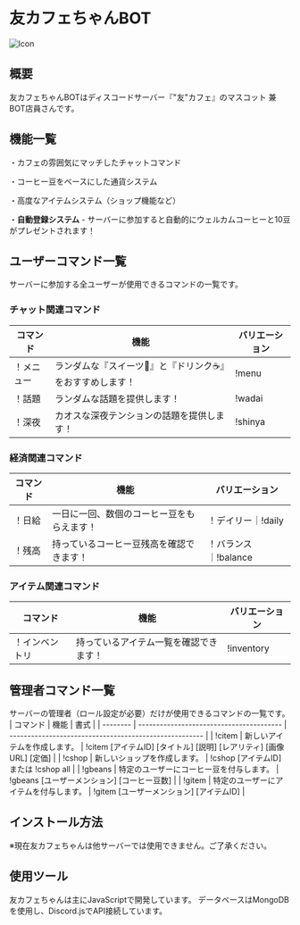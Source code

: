 # 友カフェちゃんBOT
![Icon](https://i.imgur.com/Sq5nZnS.jpeg)

## 概要
友カフェちゃんBOTはディスコードサーバー『"友"カフェ』のマスコット 兼 BOT店員さんです。

## 機能一覧
・カフェの雰囲気にマッチしたチャットコマンド

・コーヒー豆をベースにした通貨システム

・高度なアイテムシステム（ショップ機能など）

・**自動登録システム** - サーバーに参加すると自動的にウェルカムコーヒーと10豆がプレゼントされます！

## ユーザーコマンド一覧
サーバーに参加する全ユーザーが使用できるコマンドの一覧です。

### チャット関連コマンド
| コマンド       | 機能                                                         | バリエーション       | 
| -------------- | ------------------------------------------------------------ | -------------------- | 
| ！メニュー     | ランダムな『スイーツ🍰』と『ドリンク☕』をおすすめします！ | !menu                | 
| ！話題         | ランダムな話題を提供します！                                 | !wadai               | 
| ！深夜         | カオスな深夜テンションの話題を提供します！                   | !shinya              | 


### 経済関連コマンド
| コマンド       | 機能                                                         | バリエーション       | 
| -------------- | ------------------------------------------------------------ | -------------------- | 
| ！日給         | 一日に一回、数個のコーヒー豆をもらえます！                   | ！デイリー｜!daily   | 
| ！残高         | 持っているコーヒー豆残高を確認できます！                     | ！バランス｜!balance | 


### アイテム関連コマンド
| コマンド       | 機能                                                         | バリエーション       | 
| -------------- | ------------------------------------------------------------ | -------------------- | 
| ！インベントリ | 持っているアイテム一覧を確認できます！                       | !inventory           | 



## 管理者コマンド一覧
サーバーの管理者（ロール設定が必要）だけが使用できるコマンドの一覧です。
| コマンド | 機能                                     | 書式                                                   | 
| -------- | ---------------------------------------- | ------------------------------------------------------ | 
| !citem   | 新しいアイテムを作成します。             | !citem [アイテムID] [タイトル] [説明] [レアリティ] [画像URL] [定価] | 
| !cshop   | 新しいショップを作成します。             | !cshop [アイテムID] または !cshop all                  | 
| !gbeans  | 特定のユーザーにコーヒー豆を付与します。 | !gbeans [ユーザーメンション] [コーヒー豆数]            | 
| !gitem   | 特定のユーザーにアイテムを付与します。   | !gitem [ユーザーメンション] [アイテムID]               | 

## インストール方法
※現在友カフェちゃんは他サーバーでは使用できません。ご了承ください。

## 使用ツール
友カフェちゃんは主にJavaScriptで開発しています。
データベースはMongoDBを使用し、Discord.jsでAPI接続しています。
